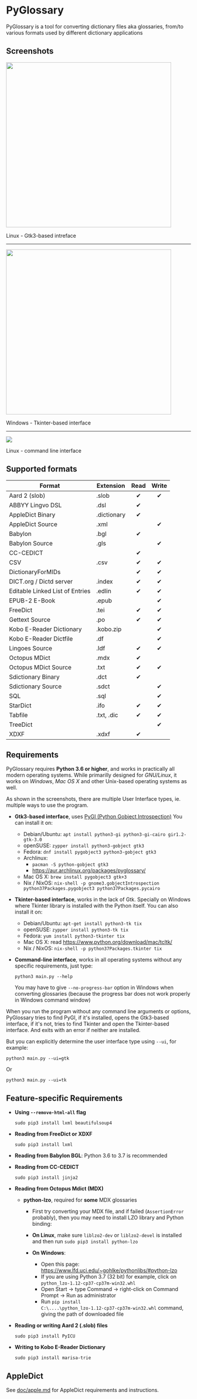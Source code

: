 PyGlossary
==========

PyGlossary is a tool for converting dictionary files aka glossaries,
from/to various formats used by different dictionary applications

Screenshots
-----------

<img src="https://raw.githubusercontent.com/ilius/pyglossary/resources/screenshots/32-gtk-bgl-stardict-aryanpur-dark.png" height="450"/>

Linux - Gtk3-based intreface

------------------------------------------------------------------------

<img src="https://raw.githubusercontent.com/ilius/pyglossary/resources/screenshots/32-tk-bgl-kobo-es-en.png" height="450"/>

Windows - Tkinter-based interface

------------------------------------------------------------------------

![](https://raw.githubusercontent.com/ilius/pyglossary/resources/screenshots/32-cmd-bgl-apple-ru-de.png)

Linux - command line interface

Supported formats
-----------------

| Format                            | Extension     | Read  | Write |
|-----------------------------------|---------------|:-----:|:-----:|
| Aard 2 (slob)                     | .slob         |   ✔   |   ✔   |
| ABBYY Lingvo DSL                  | .dsl          |   ✔   |       |
| AppleDict Binary                  | .dictionary   |   ✔   |       |
| AppleDict Source                  | .xml          |       |   ✔   |
| Babylon                           | .bgl          |   ✔   |       |
| Babylon Source                    | .gls          |       |   ✔   |
| CC-CEDICT                         |               |   ✔   |       |
| CSV                               | .csv          |   ✔   |   ✔   |
| DictionaryForMIDs                 |               |   ✔   |   ✔   |
| DICT.org / Dictd server           | .index        |   ✔   |   ✔   |
| Editable Linked List of Entries   | .edlin        |   ✔   |   ✔   |
| EPUB-2 E-Book                     | .epub         |       |   ✔   |
| FreeDict                          | .tei          |   ✔   |   ✔   |
| Gettext Source                    | .po           |   ✔   |   ✔   |
| Kobo E-Reader Dictionary          | .kobo.zip     |       |   ✔   |
| Kobo E-Reader Dictfile            | .df           |       |   ✔   |
| Lingoes Source                    | .ldf          |   ✔   |   ✔   |
| Octopus MDict                     | .mdx          |   ✔   |       |
| Octopus MDict Source              | .txt          |   ✔   |   ✔   |
| Sdictionary Binary                | .dct          |   ✔   |       |
| Sdictionary Source                | .sdct         |       |   ✔   |
| SQL                               | .sql          |       |   ✔   |
| StarDict                          | .ifo          |   ✔   |   ✔   |
| Tabfile                           | .txt, .dic    |   ✔   |   ✔   |
| TreeDict                          |               |       |   ✔   |
| XDXF                              | .xdxf         |   ✔   |       |


Requirements
------------

PyGlossary requires **Python 3.6 or higher**, and works in practically all
modern operating systems. While primarilly designed for *GNU/Linux*, it works
on *Windows*, *Mac OS X* and other Unix-based operating systems as well.

As shown in the screenshots, there are multiple User Interface types,
ie. multiple ways to use the program.

-	**Gtk3-based interface**, uses [PyGI (Python Gobject Introspection)](http://pygobject.readthedocs.io/en/latest/getting_started.html)
	You can install it on:
	-	Debian/Ubuntu: `apt install python3-gi python3-gi-cairo gir1.2-gtk-3.0`
	-	openSUSE: `zypper install python3-gobject gtk3`
	-	Fedora: `dnf install pygobject3 python3-gobject gtk3`
	-	Archlinux:
		* `pacman -S python-gobject gtk3`
		* https://aur.archlinux.org/packages/pyglossary/
	-	Mac OS X: `brew install pygobject3 gtk+3`
	-	Nix / NixOS: `nix-shell -p gnome3.gobjectIntrospection python37Packages.pygobject3 python37Packages.pycairo`

-	**Tkinter-based interface**, works in the lack of Gtk. Specially on
	Windows where Tkinter library is installed with the Python itself.
	You can also install it on:
	-	Debian/Ubuntu: `apt-get install python3-tk tix`
	-	openSUSE: `zypper install python3-tk tix`
	-	Fedora: `yum install python3-tkinter tix`
	-	Mac OS X: read <https://www.python.org/download/mac/tcltk/>
	-	Nix / NixOS: `nix-shell -p python37Packages.tkinter tix`

-	**Command-line interface**, works in all operating systems without
	any specific requirements, just type:

	`python3 main.py --help`

	You may have to give `--no-progress-bar` option in Windows when
	converting glossaries (because the progress bar does not work
	properly in Windows command window)

When you run the program without any command line arguments or options,
PyGlossary tries to find PyGI, if it's installed, opens the Gtk3-based
interface, if it's not, tries to find Tkinter and open the Tkinter-based
interface. And exits with an error if neither are installed.

But you can explicitly determine the user interface type using `--ui`,
for example:

	python3 main.py --ui=gtk

Or

	python3 main.py --ui=tk


Feature-specific Requirements
----------------------------

-	**Using `--remove-html-all` flag**

	`sudo pip3 install lxml beautifulsoup4`

-	**Reading from FreeDict or XDXF**

	`sudo pip3 install lxml`

-	**Reading from Babylon BGL**: Python 3.6 to 3.7 is recommended

-   **Reading from CC-CEDICT**

    `sudo pip3 install jinja2`

-	**Reading from Octopus Mdict (MDX)**

	+ **python-lzo**, required for **some** MDX glossaries

		- First try converting your MDX file, and if failed (`AssertionError` probably), then you may need to install LZO library and Python binding:

		- **On Linux**, make sure `liblzo2-dev` or `liblzo2-devel` is installed and then run `sudo pip3 install python-lzo`

		- **On Windows**:
			+ Open this page: https://www.lfd.uci.edu/~gohlke/pythonlibs/#python-lzo
			+ If you are using Python 3.7 (32 bit) for example, click on `python_lzo‑1.12‑cp37‑cp37m‑win32.whl`
			+ Open Start -> type Command -> right-click on Command Prompt -> Run as administrator
			+ Run `pip install C:\....\python_lzo‑1.12‑cp37‑cp37m‑win32.whl` command, giving the path of downloaded file


-	**Reading or writing Aard 2 (.slob) files**

	`sudo pip3 install PyICU`

-	**Writing to Kobo E-Reader Dictionary**

	`sudo pip3 install marisa-trie`


AppleDict
---------
See [doc/apple.md](doc/apple.md) for AppleDict requirements and instructions.



